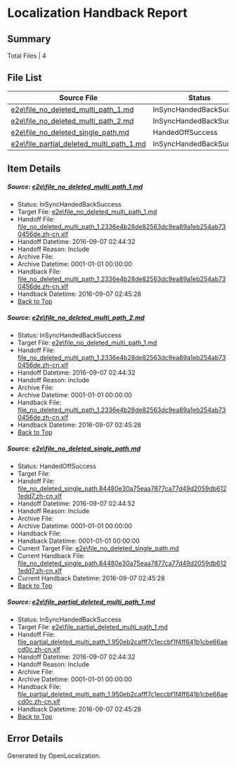 # <a name='report-top'></a> Localization Handback Report

## Summary
 Total Files | 4

## File List
 Source File | Status | Details 
 ----------- | ------ | ------- 
 [e2e\file_no_deleted_multi_path_1.md](https://github.com/OpenLocalizationTestOrg/ol-test0/blob/4b3027ca9e612ed6324012ac998ed5bd5a5909ac/e2e/file_no_deleted_multi_path_1.md) | InSyncHandedBackSuccess | [Details](#459f4290b2f010babb7beeefcc86f01fad4fb2c31)
 [e2e\file_no_deleted_multi_path_2.md](https://github.com/OpenLocalizationTestOrg/ol-test0/blob/76e4ca7b283335e24d61bfbcce24d139151701db/e2e/file_no_deleted_multi_path_2.md) | InSyncHandedBackSuccess | [Details](#459f4290b2f010babb7beeefcc86f01fad4fb2c32)
 [e2e\file_no_deleted_single_path.md](https://github.com/OpenLocalizationTestOrg/ol-test0/blob/76e4ca7b283335e24d61bfbcce24d139151701db/e2e/file_no_deleted_single_path.md) | HandedOffSuccess | [Details](#e5c6e309b28be05891e40a69a50b26c069b2d6693)
 [e2e\file_partial_deleted_multi_path_1.md](https://github.com/OpenLocalizationTestOrg/ol-test0/blob/4b3027ca9e612ed6324012ac998ed5bd5a5909ac/e2e/file_partial_deleted_multi_path_1.md) | InSyncHandedBackSuccess | [Details](#af2c5757bbc9aed18cc0c63a7d1f814b2849479c4)

## Item Details
##### <a name='459f4290b2f010babb7beeefcc86f01fad4fb2c31'></a> Source: [e2e\file_no_deleted_multi_path_1.md](https://github.com/OpenLocalizationTestOrg/ol-test0/blob/4b3027ca9e612ed6324012ac998ed5bd5a5909ac/e2e/file_no_deleted_multi_path_1.md)
* Status: InSyncHandedBackSuccess
* Target File: [e2e\file_no_deleted_multi_path_1.md](https://github.com/OpenLocalizationTestOrg/ol-test0-zhcn/blob/4048e3b23c73cca44115c4b8a0e7496aedbee5ce/e2e/file_no_deleted_multi_path_1.md)
* Handoff File: [file_no_deleted_multi_path_1.2336e4b28de82563dc9ea89a1eb254ab730456de.zh-cn.xlf](https://github.com/OpenLocalizationTestOrg/ol-test0-handoff/blob/d4b702c2568ca927ca937159923393cba53ce1d7/ol-handoff/OpenLocalizationTestOrg/ol-test0-zhcn/ci/mt/file_no_deleted_multi_path_1.2336e4b28de82563dc9ea89a1eb254ab730456de.zh-cn.xlf)
* Handoff Datetime: 2016-09-07 02:44:32
* Handoff Reason: Include
* Archive File: 
* Archive Datetime: 0001-01-01 00:00:00
* Handback File: [file_no_deleted_multi_path_1.2336e4b28de82563dc9ea89a1eb254ab730456de.zh-cn.xlf](https://github.com/OpenLocalizationTestOrg/ol-test0-handback/blob/537934bb7cc6b92676778a7ffd20f6aa1e1055b9/ol-handback/OpenLocalizationTestOrg/ol-test0-zhcn/ci/mt/file_no_deleted_multi_path_1.2336e4b28de82563dc9ea89a1eb254ab730456de.zh-cn.xlf)
* Handback Datetime: 2016-09-07 02:45:28
* [Back to Top](#report-top)

##### <a name='459f4290b2f010babb7beeefcc86f01fad4fb2c32'></a> Source: [e2e\file_no_deleted_multi_path_2.md](https://github.com/OpenLocalizationTestOrg/ol-test0/blob/76e4ca7b283335e24d61bfbcce24d139151701db/e2e/file_no_deleted_multi_path_2.md)
* Status: InSyncHandedBackSuccess
* Target File: [e2e\file_no_deleted_multi_path_1.md](https://github.com/OpenLocalizationTestOrg/ol-test0-zhcn/blob/4048e3b23c73cca44115c4b8a0e7496aedbee5ce/e2e/file_no_deleted_multi_path_1.md)
* Handoff File: [file_no_deleted_multi_path_1.2336e4b28de82563dc9ea89a1eb254ab730456de.zh-cn.xlf](https://github.com/OpenLocalizationTestOrg/ol-test0-handoff/blob/d4b702c2568ca927ca937159923393cba53ce1d7/ol-handoff/OpenLocalizationTestOrg/ol-test0-zhcn/ci/mt/file_no_deleted_multi_path_1.2336e4b28de82563dc9ea89a1eb254ab730456de.zh-cn.xlf)
* Handoff Datetime: 2016-09-07 02:44:32
* Handoff Reason: Include
* Archive File: 
* Archive Datetime: 0001-01-01 00:00:00
* Handback File: [file_no_deleted_multi_path_1.2336e4b28de82563dc9ea89a1eb254ab730456de.zh-cn.xlf](https://github.com/OpenLocalizationTestOrg/ol-test0-handback/blob/537934bb7cc6b92676778a7ffd20f6aa1e1055b9/ol-handback/OpenLocalizationTestOrg/ol-test0-zhcn/ci/mt/file_no_deleted_multi_path_1.2336e4b28de82563dc9ea89a1eb254ab730456de.zh-cn.xlf)
* Handback Datetime: 2016-09-07 02:45:28
* [Back to Top](#report-top)

##### <a name='e5c6e309b28be05891e40a69a50b26c069b2d6693'></a> Source: [e2e\file_no_deleted_single_path.md](https://github.com/OpenLocalizationTestOrg/ol-test0/blob/76e4ca7b283335e24d61bfbcce24d139151701db/e2e/file_no_deleted_single_path.md)
* Status: HandedOffSuccess
* Target File: 
* Handoff File: [file_no_deleted_single_path.84480e30a75eaa7877ca77d49d2059db6121edd7.zh-cn.xlf](https://github.com/OpenLocalizationTestOrg/ol-test0-handoff/blob/f70a3f82bf85e0d3cfbdcf1caf34d47345624f7b/ol-handoff/OpenLocalizationTestOrg/ol-test0-zhcn/ci/mt/file_no_deleted_single_path.84480e30a75eaa7877ca77d49d2059db6121edd7.zh-cn.xlf)
* Handoff Datetime: 2016-09-07 02:44:52
* Handoff Reason: Include
* Archive File: 
* Archive Datetime: 0001-01-01 00:00:00
* Handback File: 
* Handback Datetime: 0001-01-01 00:00:00
* Current Target File: [e2e\file_no_deleted_single_path.md](https://github.com/OpenLocalizationTestOrg/ol-test0-zhcn/blob/4048e3b23c73cca44115c4b8a0e7496aedbee5ce/e2e/file_no_deleted_single_path.md)
* Current Handback File: [file_no_deleted_single_path.84480e30a75eaa7877ca77d49d2059db6121edd7.zh-cn.xlf](https://github.com/OpenLocalizationTestOrg/ol-test0-handback/blob/537934bb7cc6b92676778a7ffd20f6aa1e1055b9/ol-handback/OpenLocalizationTestOrg/ol-test0-zhcn/ci/mt/file_no_deleted_single_path.84480e30a75eaa7877ca77d49d2059db6121edd7.zh-cn.xlf)
* Current Handback Datetime: 2016-09-07 02:45:28
* [Back to Top](#report-top)

##### <a name='af2c5757bbc9aed18cc0c63a7d1f814b2849479c4'></a> Source: [e2e\file_partial_deleted_multi_path_1.md](https://github.com/OpenLocalizationTestOrg/ol-test0/blob/4b3027ca9e612ed6324012ac998ed5bd5a5909ac/e2e/file_partial_deleted_multi_path_1.md)
* Status: InSyncHandedBackSuccess
* Target File: [e2e\file_partial_deleted_multi_path_1.md](https://github.com/OpenLocalizationTestOrg/ol-test0-zhcn/blob/4048e3b23c73cca44115c4b8a0e7496aedbee5ce/e2e/file_partial_deleted_multi_path_1.md)
* Handoff File: [file_partial_deleted_multi_path_1.950eb2cafff7c1eccbf1f4ff641b1cbe66aecd0c.zh-cn.xlf](https://github.com/OpenLocalizationTestOrg/ol-test0-handoff/blob/d4b702c2568ca927ca937159923393cba53ce1d7/ol-handoff/OpenLocalizationTestOrg/ol-test0-zhcn/ci/mt/file_partial_deleted_multi_path_1.950eb2cafff7c1eccbf1f4ff641b1cbe66aecd0c.zh-cn.xlf)
* Handoff Datetime: 2016-09-07 02:44:32
* Handoff Reason: Include
* Archive File: 
* Archive Datetime: 0001-01-01 00:00:00
* Handback File: [file_partial_deleted_multi_path_1.950eb2cafff7c1eccbf1f4ff641b1cbe66aecd0c.zh-cn.xlf](https://github.com/OpenLocalizationTestOrg/ol-test0-handback/blob/537934bb7cc6b92676778a7ffd20f6aa1e1055b9/ol-handback/OpenLocalizationTestOrg/ol-test0-zhcn/ci/mt/file_partial_deleted_multi_path_1.950eb2cafff7c1eccbf1f4ff641b1cbe66aecd0c.zh-cn.xlf)
* Handback Datetime: 2016-09-07 02:45:28
* [Back to Top](#report-top)


## Error Details

Generated by OpenLocalization.
